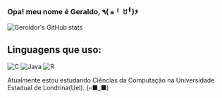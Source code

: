 ### Opa! meu nome é Geraldo, ٩( ๑╹ ꇴ╹)۶

![Geroldor's GitHub stats](https://github-readme-stats.vercel.app/api?username=Geroldor&show_icons=true&theme=transparent)

## Linguagens que uso:

![C](https://img.shields.io/badge/C-00599C?style=for-the-badge&logo=c&logoColor=white)
![Java](https://img.shields.io/badge/Java-ED8B00?style=for-the-badge&logo=java&logoColor=white)
![R](https://img.shields.io/badge/R-276DC3?style=for-the-badge&logo=r&logoColor=white)

Atualmente estou estudando Ciências da Computação na Universidade Estadual de Londrina(Uel). (⌐■_■)
